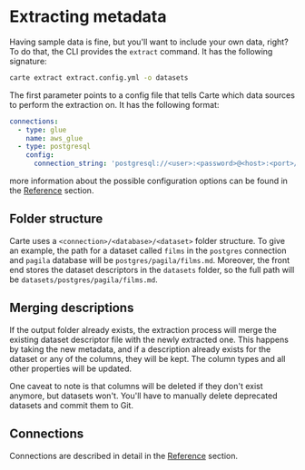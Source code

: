 # Extracting metadata

Having sample data is fine, but you'll want to include your own data, right? To do that, the CLI provides the `extract` command. It has the following signature:

```sh
carte extract extract.config.yml -o datasets
```

The first parameter points to a config file that tells Carte which data sources to perform the extraction on. It has the following format:

``` yaml
connections:
  - type: glue
    name: aws_glue
  - type: postgresql
    config:
      connection_string: 'postgresql://<user>:<password>@<host>:<port>/<database>'
```

more information about the possible configuration options can be found in the [Reference](/reference/connections) section.

## Folder structure

Carte uses a `<connection>/<database>/<dataset>` folder structure. To give an example, the path for a dataset called `films` in the `postgres` connection and `pagila` database will be `postgres/pagila/films.md`. Moreover, the front end stores the dataset descriptors in the `datasets` folder, so the full path will be `datasets/postgres/pagila/films.md`.

## Merging descriptions

If the output folder already exists, the extraction process will merge the existing dataset descriptor file with the newly extracted one. This happens by taking the new metadata, and if a description already exists for the dataset or any of the columns, they will be kept. The column types and all other properties will be updated.

One caveat to note is that columns will be deleted if they don't exist anymore, but datasets won't. You'll have to manually delete deprecated datasets and commit them to Git. 

## Connections

Connections are described in detail in the [Reference](/reference/connections) section.
